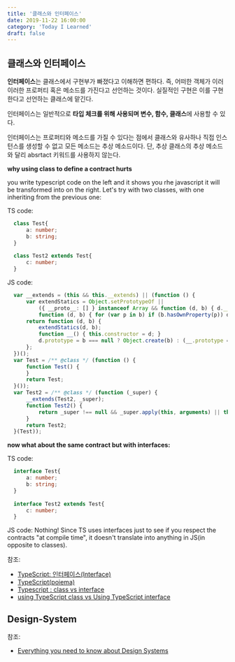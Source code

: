 ```yaml
---
title: '클래스와 인터페이스'
date: 2019-11-22 16:00:00
category: 'Today I Learned'
draft: false
---
```




## **클래스와 인터페이스**

**인터페이스**는 클래스에서 구현부가 빠졌다고 이해하면 편하다. 즉, 어떠한 객체가 이러이러한 프로퍼티 혹은 메소드를 가진다고 선언하는 것이다. 실질적인 구현은 이를 구현한다고 선언하는 클래스에 맡긴다.

인터페이스는 일반적으로 **타입 체크를 위해 사용되며 변수, 함수, 클래스**에 사용할 수 있다.

인터페이스는 프로퍼티와 메소드를 가질 수 있다는 점에서 클래스와 유사하나 직접 인스턴스를 생성할 수 없고 모든 메소드는 추상 메소드이다. 단, 추상 클래스의 추상 메소드와 달리 absrtact 키워드를 사용하지 않는다.

**why using class to define a contract hurts**

you write typescript code on the left and it shows you rhe javascript it will be transformed into on the right. Let's try with two classes, with one inheriting from the previous one:

TS code:

```ts
  class Test{
      a: number;
      b: string;
  }
  
  class Test2 extends Test{
      c: number;
  }
```

JS code:

```ts
  var __extends = (this && this.__extends) || (function () {
      var extendStatics = Object.setPrototypeOf ||
          ({ __proto__: [] } instanceof Array && function (d, b) { d.__proto__ = b; }) ||
          function (d, b) { for (var p in b) if (b.hasOwnProperty(p)) d[p] = b[p]; };
      return function (d, b) {
          extendStatics(d, b);
          function __() { this.constructor = d; }
          d.prototype = b === null ? Object.create(b) : (__.prototype = b.prototype, new __());
      };
  })();
  var Test = /** @class */ (function () {
      function Test() {
      }
      return Test;
  }());
  var Test2 = /** @class */ (function (_super) {
      __extends(Test2, _super);
      function Test2() {
          return _super !== null && _super.apply(this, arguments) || this;
      }
      return Test2;
  }(Test));
```

**now what about the same contract but with interfaces:**

TS code:

```ts
  interface Test{
      a: number;
      b: string;
  }
  
  interface Test2 extends Test{
      c: number;
  }
```

JS code: Nothing! Since TS uses interfaces just to see if you respect the contracts "at compile time", it doesn't translate into anything in JS(in opposite to classes).

참조:

- [TypeScript: 인터페이스(Interface)](https://hyunseob.github.io/2016/10/17/typescript-interface/)
- [TypeScript(poiema)](https://poiemaweb.com/typescript-interface)
- [Typescript : class vs interface](https://medium.com/front-end-weekly/typescript-class-vs-interface-99c0ae1c2136)
- [using TypeScript class vs Using TypeScript interface](https://ultimatecourses.com/blog/classes-vs-interfaces-in-typescript#Using_TypeScript_class_vs_using_Typescript_interface)



## Design-System

참조:

- [Everything you need to know about Design Systems](https://uxdesign.cc/everything-you-need-to-know-about-design-systems-54b109851969)


